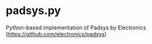# padsys.py
Python-based implementation of Padsys by Electronics (https://github.com/electronics/padsys)
